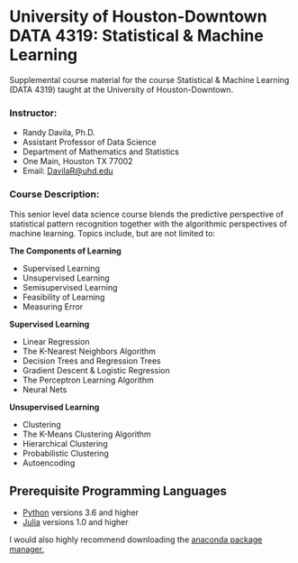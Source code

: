 # University of Houston-Downtown DATA 4319: Statistical & Machine Learning
Supplemental course material for the course Statistical & Machine Learning (DATA 4319) taught at the University of Houston-Downtown.

### Instructor: 
* Randy Davila, Ph.D.
* Assistant Professor of Data Science
* Department of Mathematics and Statistics
* One Main, Houston TX 77002
* Email: DavilaR@uhd.edu

### Course Description: 
This senior level data science course blends the predictive perspective of statistical pattern recognition together with the algorithmic perspectives of  machine learning. Topics include,  but  are  not  limited  to: 

**The Components of Learning**
 - Supervised Learning
 - Unsupervised Learning
 - Semisupervised Learning
 - Feasibility of Learning
 - Measuring Error

**Supervised Learning**
 - Linear Regression
 - The K-Nearest Neighbors Algorithm
 - Decision Trees and Regression Trees
 - Gradient Descent & Logistic Regression
 - The Perceptron Learning Algorithm
 - Neural Nets
 
**Unsupervised Learning**
 - Clustering 
 - The K-Means Clustering Algorithm
 - Hierarchical Clustering
 - Probabilistic Clustering 
 - Autoencoding 



## Prerequisite Programming Languages 
- [Python](https://www.python.org/) versions 3.6 and higher 
- [Julia](https://julialang.org/) versions 1.0 and higher

I would also highly recommend downloading the [anaconda package manager.](https://www.anaconda.com/download/#linux)

